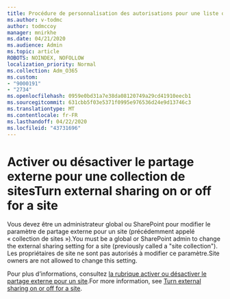 ```yaml
---
title: Procédure de personnalisation des autorisations pour une liste ou une bibliothèque SharePoint
ms.author: v-todmc
author: todmccoy
manager: mnirkhe
ms.date: 04/21/2020
ms.audience: Admin
ms.topic: article
ROBOTS: NOINDEX, NOFOLLOW
localization_priority: Normal
ms.collection: Adm_O365
ms.custom:
- "9000191"
- "2734"
ms.openlocfilehash: 0959e0bd31a7e38da08120749a29cd41910eecb1
ms.sourcegitcommit: 631cbb5f03e5371f0995e976536d24e9d13746c3
ms.translationtype: MT
ms.contentlocale: fr-FR
ms.lasthandoff: 04/22/2020
ms.locfileid: "43731696"
---
```

# <a name="turn-external-sharing-on-or-off-for-a-site"></a><span data-ttu-id="987dc-102">Activer ou désactiver le partage externe pour une collection de sites</span><span class="sxs-lookup"><span data-stu-id="987dc-102">Turn external sharing on or off for a site</span></span>

<span data-ttu-id="987dc-103">Vous devez être un administrateur global ou SharePoint pour modifier le paramètre de partage externe pour un site (précédemment appelé « collection de sites »).</span><span class="sxs-lookup"><span data-stu-id="987dc-103">You must be a global or SharePoint admin to change the external sharing setting for a site (previously called a "site collection").</span></span> <span data-ttu-id="987dc-104">Les propriétaires de site ne sont pas autorisés à modifier ce paramètre.</span><span class="sxs-lookup"><span data-stu-id="987dc-104">Site owners are not allowed to change this setting.</span></span> 

<span data-ttu-id="987dc-105">Pour plus d’informations, consultez [la rubrique activer ou désactiver le partage externe pour un site](https://docs.microsoft.com/sharepoint/change-external-sharing-site).</span><span class="sxs-lookup"><span data-stu-id="987dc-105">For more information, see [Turn external sharing on or off for a site](https://docs.microsoft.com/sharepoint/change-external-sharing-site).</span></span>
